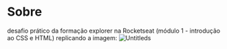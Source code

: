# Sobre
desafio prático da formação explorer na Rocketseat (módulo 1 - introdução ao CSS e HTML) replicando a imagem:
![Untitleds](https://github.com/LeonardoSantos16/Desafio2CorrigindoBugs/assets/87033299/8d0a8df7-3875-45ce-ae0e-db4ee60448f4)
